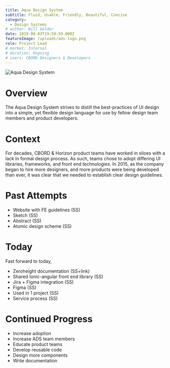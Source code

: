 ```yaml
---
title: Aqua Design System
subtitle: Fluid, Usable, Friendly, Beautiful, Concise
category:
  - Design Systems
# author: Will Gelder
date: 2019-08-03T19:59:59.000Z
featureImage: /uploads/ads-logo.png
role: Project Lead
# market: Internal
# duration: Ongoing
# users: CBORD Designers & Developers
---
```

![Aqua Design System](/uploads/ads-logo.png)
# Overview
The Aqua Design System strives to distill the best-practices of UI design into a simple, yet flexible design language for use by fellow design team members and product developers. 

# Context
For decades, CBORD & Horizon product teams have worked in siloes with a lack in formal design process. As such, teams chose to adopt differing UI libraries, frameworks, and front end technologies. In 2015, as the company began to hire more designers, and more products were being developed than ever, it was clear that we needed to establish clear design guidelines.

# Past Attempts
- Website with FE guidelines (SS)
- Sketch (SS)
- Abstract (SS)
- Atomic design scheme (SS)

# Today
Fast forward to today, 
- Zeroheight documentation (SS+link)
- Shared Ionic-angular front end library (SS)
- Jira + Figma integration (SS)
- Figma (SS)
- Used in 1 project (SS)
- Service process (SS)

# Continued Progress
- Increase adoption
- Increase ADS team members
- Educate product teams
- Develop reusable code
- Design more components
- Write documentation